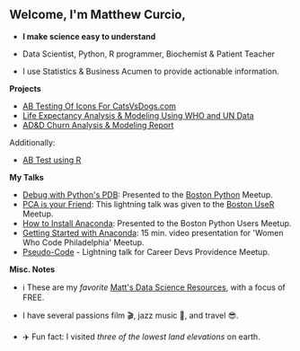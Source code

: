 ## Welcome, I'm Matthew Curcio, 

- **I make science easy to understand** 

- Data Scientist, Python, R programmer, Biochemist & Patient Teacher

- I use Statistics & Business Acumen to provide actionable information.

**Projects**

- [AB Testing Of Icons For CatsVsDogs.com](https://github.com/mcc-us/AB_Testing)
- [Life Expectancy Analysis & Modeling Using WHO and UN Data](https://github.com/mcc-us/Life_Expectancy_Analysis_Modeling)
- [AD&D Churn Analysis & Modeling Report](https://github.com/mcc-us/Churn_Testing)

Additionally:

- [AB Test using R](https://github.com/mcc-us/ab-test-using-r/blob/main/ab-test-with-r.pdf)

**My Talks**

- [Debug with Python's PDB](https://github.com/mcc-us/debug-w-python-pdb/blob/main/mcc_debug_w_pdf_python.pdf): Presented to the [Boston Python](https://www.meetup.com/bostonpython/) Meetup.  
- [PCA is your Friend](https://github.com/mcc-us/Understanding-PCA-w-R/blob/main/PCA-Lightning-Talk.pdf): This lightning talk was given to the [Boston UseR](https://www.meetup.com/Boston-useR/) Meetup.  
- [How to Install Anaconda](https://github.com/mcc-us/getting-started-Anaconda/blob/main/Boston_Python_Users_Study_Group_11_17_2021.pdf): Presented to the Boston Python Users Meetup.  
- [Getting Started with Anaconda](https://www.youtube.com/watch?v=ZbwRktS7iz8&t=4446s): 15 min. video presentation for 'Women Who Code Philadelphia' Meetup.  
- [Pseudo-Code](https://github.com/mcc-us/pseudo-code-talk/blob/main/MCC.Nov2017.pseudocode_flowcharts_v1.pdf) - Lightning talk for Career Devs Providence Meetup.


**Misc. Notes** 

- :information_source: These are my *favorite* [Matt's Data Science Resources](https://github.com/mcc-us/matts-ds-resources/tree/main), with a focus of FREE.

- I have several passions film :clapper:, jazz music :saxophone:, and travel :sunglasses:.

- :airplane: Fun fact: I visited *three of the lowest land elevations* on earth.
